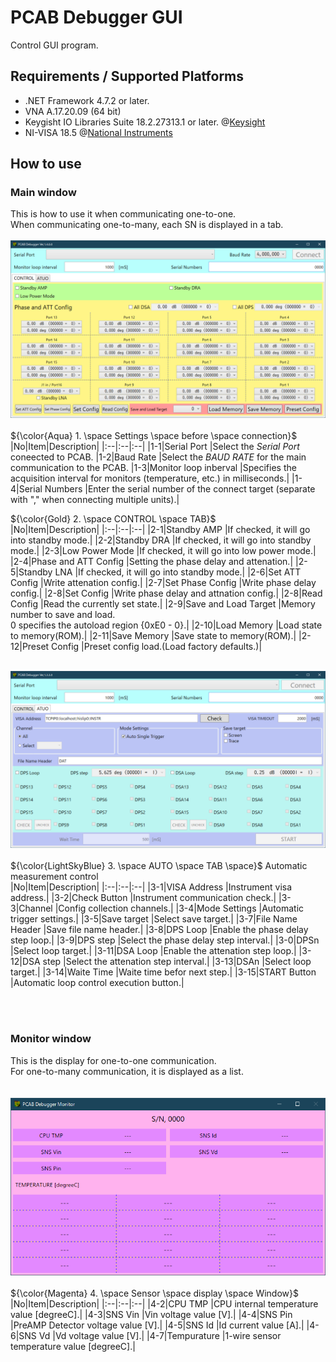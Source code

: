 # PCAB Debugger GUI
Control GUI program.

## Requirements / Supported Platforms
* .NET Framework 4.7.2 or later.
* VNA A.17.20.09 (64 bit)
* Keygisht IO Libraries Suite 18.2.27313.1 or later. @[Keysight](https://www.keysight.com/zz/en/lib/software-detail/computer-software/io-libraries-suite-downloads-2175637.html)
* NI-VISA 18.5 @[National Instruments](https://www.ni.com/ja/support/downloads/drivers/download.ni-visa.html#306043)

## How to use

### Main window
This is how to use it when communicating one-to-one.<br>
When communicating one-to-many, each SN is displayed in a tab.<br>
<br>
<img src="https://github.com/mw-eng/PCAB_Debugger/blob/master/PCAB_Debugger_GUI/assets/UI1.png?raw=true" width="600px"><br>
<br>
${\color{Aqua} 1. \space Settings \space before \space connection}$<br>
|No|Item|Description|
|:--|:--|:--|
|1-1|Serial Port			|Select the *Serial Port* coneected to PCAB.
|1-2|Baud Rate				|Select the *BAUD RATE* for the main communication to the PCAB.
|1-3|Monitor loop inberval	|Specifies the acquisition interval for monitors (temperature, etc.) in milliseconds.|
|1-4|Serial Numbers			|Enter the serial number of the connect target (separate with "," when connecting multiple units).|

${\color{Gold} 2. \space CONTROL \space TAB}$<br>
|No|Item|Description|
|:--|:--|:--|
|2-1|Standby AMP			|If checked, it will go into standby mode.|
|2-2|Standby DRA			|If checked, it will go into standby mode.|
|2-3|Low Power Mode			|If checked, it will go into low power mode.|
|2-4|Phase and ATT Config	|Setting the phase delay and attenation.|
|2-5|Standby LNA			|If checked, it will go into standby mode.|
|2-6|Set ATT Config			|Write attenation config.|
|2-7|Set Phase Config		|Write phase delay config.|
|2-8|Set Config				|Write phase delay and attnation config.|
|2-8|Read Config			|Read the currently set state.|
|2-9|Save and Load Target	|Memory number to save and load. <br>0 specifies the autoload region {0xE0 - 0}.|
|2-10|Load Memory			|Load state to memory(ROM).|
|2-11|Save Memory			|Save state to memory(ROM).|
|2-12|Preset Config			|Preset config load.(Load factory defaults.)|


<br><img src="https://github.com/mw-eng/PCAB_Debugger/blob/master/PCAB_Debugger_GUI/assets/UI2.png?raw=true" width="600px"><br>
<br>
${\color{LightSkyBlue} 3. \space AUTO \space TAB \space}$ Automatic measurement control<br>
|No|Item|Description|
|:--|:--|:--|
|3-1|VISA Address		|Instrument visa address.|
|3-2|Check Button		|Instrument communication check.|
|3-3|Channel			|Config collection channels.|
|3-4|Mode Settings		|Automatic trigger settings.|
|3-5|Save target		|Select save target.|
|3-7|File Name Header	|Save file name header.|
|3-8|DPS Loop 			|Enable the phase delay step loop.|
|3-9|DPS step			|Select the phase delay step interval.|
|3-0|DPSn				|Select loop target.|
|3-11|DSA Loop 			|Enable the attenation step loop.|
|3-12|DSA step			|Select the attenation step interval.|
|3-13|DSAn				|Select loop target.|
|3-14|Waite Time		|Waite time befor next step.|
|3-15|START Button		|Automatic loop control execution button.|

<br><br>

### Monitor window
This is the display for one-to-one communication.<br>
For one-to-many communication, it is displayed as a list.<br>
<br>
<br><img src="https://github.com/mw-eng/PCAB_Debugger/blob/master/PCAB_Debugger_GUI/assets/UI3.png?raw=true" width="600px"><br>
<br>
${\color{Magenta} 4. \space Sensor \space display \space Window}$<br>
|No|Item|Description|
|:--|:--|:--|
|4-2|CPU TMP      |CPU internal temperature value [degreeC].|
|4-3|SNS Vin      |Vin voltage value [V].|
|4-4|SNS Pin      |PreAMP Detector voltage value [V].|
|4-5|SNS Id       |Id current value [A].|
|4-6|SNS Vd       |Vd voltage value [V].|
|4-7|Tempurature  |1-wire sensor temperature value [degreeC].|


